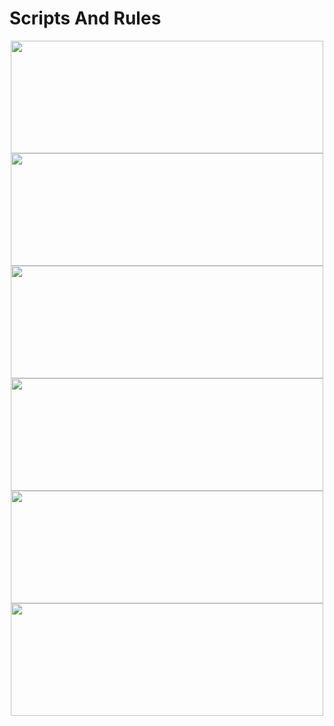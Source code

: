 #       Scripts And Rules

<div align=center><img width="500" height="180" src="https://raw.githubusercontent.com/Centralmatrix3/Scripts-Rules/Master/Matrix/Others/Surge.JPG"/>

<div align=center><img width="500" height="180" src="https://raw.githubusercontent.com/Centralmatrix3/Scripts-Rules/Master/Matrix/Others/QuantumultX.JPG"/>

<div align=center><img width="500" height="180" src="https://raw.githubusercontent.com/Centralmatrix3/Scripts-Rules/Master/Matrix/Others/Loon.JPG"/>

<div align=center><img width="500" height="180" src="https://raw.githubusercontent.com/Centralmatrix3/Scripts-Rules/Master/Matrix/Others/Stash.JPG"/>

<div align=center><img width="500" height="180" src="https://raw.githubusercontent.com/Centralmatrix3/Scripts-Rules/Master/Matrix/Others/Quantumult.JPG"/>

<div align=center><img width="500" height="180" src="https://raw.githubusercontent.com/Centralmatrix3/Scripts-Rules/Master/Matrix/Others/Shadowrocket.JPG"/>